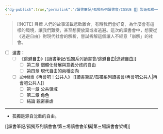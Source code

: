```yaml
---
{"dg-publish":true,"permalink":"/讀書筆記/孤獨系列讀書會/ISSUE 3️⃣ 製造孤獨──那些不經意崩解的自我/","title":"ISSUE 3️⃣ 製造孤獨──那些不經意崩解的自我","tags":["橋本書屋","獨，書會","Reading_Notes"],"created":"2025-05-06T02:37:06.000+08:00","updated":"2025-05-06T01:00:18.000+08:00"}
---
```



> [!NOTE] 目標
> 人們的故事滿載悲歡離合，有時我們會好奇，為什麼會有這樣的環境，讓我們難受，甚至想要放棄或者逃避。這次的讀書會中，想要從《逃避自由》對現代社會的解析，嘗試拆解這個讓人不經意「崩解」的社會。

- [ ] 選書：
	- [ ] 《逃避自由》[[讀書筆記/孤獨系列讀書會/逃避自由\|逃避自由]]
		- [ ] 第二章 個體化發展與意義分歧的自由
		- [ ] 第四章 現代自由的兩種面向
	- [ ] `延伸閱讀`《再會吧！公共人》 [[讀書筆記/孤獨系列讀書會/再會吧公共人\|再會吧公共人]]
		- [ ] 第一章 公共領域
		- [ ] 第二章 角色
		- [ ] 結論 親密暴虐

---


- 孤獨是源自沈重的自由。

[[讀書筆記/孤獨系列讀書會/第三場讀書會架構\|第三場讀書會架構]]


